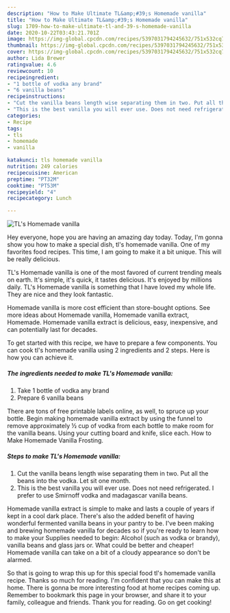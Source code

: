 ```yaml
---
description: "How to Make Ultimate TL&amp;#39;s Homemade vanilla"
title: "How to Make Ultimate TL&amp;#39;s Homemade vanilla"
slug: 1709-how-to-make-ultimate-tl-and-39-s-homemade-vanilla
date: 2020-10-22T03:43:21.701Z
image: https://img-global.cpcdn.com/recipes/5397031794245632/751x532cq70/tls-homemade-vanilla-recipe-main-photo.jpg
thumbnail: https://img-global.cpcdn.com/recipes/5397031794245632/751x532cq70/tls-homemade-vanilla-recipe-main-photo.jpg
cover: https://img-global.cpcdn.com/recipes/5397031794245632/751x532cq70/tls-homemade-vanilla-recipe-main-photo.jpg
author: Lida Brewer
ratingvalue: 4.6
reviewcount: 10
recipeingredient:
- "1 bottle of vodka any brand"
- "6 vanilla beans"
recipeinstructions:
- "Cut the vanilla beans length wise separating them in two. Put all the beans into the vodka. Let sit one month."
- "This is the best vanilla you will ever use. Does not need refrigerated. I prefer to use Smirnoff vodka and madagascar vanilla beans."
categories:
- Recipe
tags:
- tls
- homemade
- vanilla

katakunci: tls homemade vanilla 
nutrition: 249 calories
recipecuisine: American
preptime: "PT32M"
cooktime: "PT53M"
recipeyield: "4"
recipecategory: Lunch

---
```



![TL&#39;s Homemade vanilla](https://img-global.cpcdn.com/recipes/5397031794245632/751x532cq70/tls-homemade-vanilla-recipe-main-photo.jpg)

Hey everyone, hope you are having an amazing day today. Today, I'm gonna show you how to make a special dish, tl&#39;s homemade vanilla. One of my favorites food recipes. This time, I am going to make it a bit unique. This will be really delicious.

TL&#39;s Homemade vanilla is one of the most favored of current trending meals on earth. It's simple, it's quick, it tastes delicious. It's enjoyed by millions daily. TL&#39;s Homemade vanilla is something that I have loved my whole life. They are nice and they look fantastic.

Homemade vanilla is more cost efficient than store-bought options. See more ideas about Homemade vanilla, Homemade vanilla extract, Homemade. Homemade vanilla extract is delicious, easy, inexpensive, and can potentially last for decades.


To get started with this recipe, we have to prepare a few components. You can cook tl&#39;s homemade vanilla using 2 ingredients and 2 steps. Here is how you can achieve it.

<!--inarticleads1-->

##### The ingredients needed to make TL&#39;s Homemade vanilla:

1. Take 1 bottle of vodka any brand
1. Prepare 6 vanilla beans


There are tons of free printable labels online, as well, to spruce up your bottle. Begin making homemade vanilla extract by using the funnel to remove approximately ½ cup of vodka from each bottle to make room for the vanilla beans. Using your cutting board and knife, slice each. How to Make Homemade Vanilla Frosting. 

<!--inarticleads2-->

##### Steps to make TL&#39;s Homemade vanilla:

1. Cut the vanilla beans length wise separating them in two. Put all the beans into the vodka. Let sit one month.
1. This is the best vanilla you will ever use. Does not need refrigerated. I prefer to use Smirnoff vodka and madagascar vanilla beans.


Homemade vanilla extract is simple to make and lasts a couple of years if kept in a cool dark place. There&#39;s also the added benefit of having wonderful fermented vanilla beans in your pantry to be. I&#39;ve been making and brewing homemade vanilla for decades so if you&#39;re ready to learn how to make your Supplies needed to begin: Alcohol (such as vodka or brandy), vanilla beans and glass jars or. What could be better and cheaper! Homemade vanilla can take on a bit of a cloudy appearance so don&#39;t be alarmed. 

So that is going to wrap this up for this special food tl&#39;s homemade vanilla recipe. Thanks so much for reading. I'm confident that you can make this at home. There is gonna be more interesting food at home recipes coming up. Remember to bookmark this page in your browser, and share it to your family, colleague and friends. Thank you for reading. Go on get cooking!
